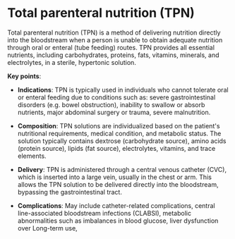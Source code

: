 [//]: # (source: ?)
[//]: # (abbr: TPN)
[//]: # (tags: nutrition treatments)

# Total parenteral nutrition (TPN)

Total parenteral nutrition (TPN) is a method of delivering nutrition directly into the bloodstream when a person is unable to obtain adequate nutrition through oral or enteral (tube feeding) routes. TPN provides all essential nutrients, including carbohydrates, proteins, fats, vitamins, minerals, and electrolytes, in a sterile, hypertonic solution.

**Key points**:

* **Indications**: TPN is typically used in individuals who cannot tolerate oral or enteral feeding due to conditions such as: severe gastrointestinal disorders (e.g. bowel obstruction), inability to swallow or absorb nutrients, major abdominal surgery or trauma, severe malnutrition.

* **Composition**: TPN solutions are individualized based on the patient's nutritional requirements, medical condition, and metabolic status. The solution typically contains dextrose (carbohydrate source), amino acids (protein source), lipids (fat source), electrolytes, vitamins, and trace elements.

* **Delivery**: TPN is administered through a central venous catheter (CVC), which is inserted into a large vein, usually in the chest or arm. This allows the TPN solution to be delivered directly into the bloodstream, bypassing the gastrointestinal tract.

* **Complications**: May include catheter-related complications, central line-associated bloodstream infections (CLABSI), metabolic abnormalities such as imbalances in blood glucose, liver dysfunction over Long-term use,

